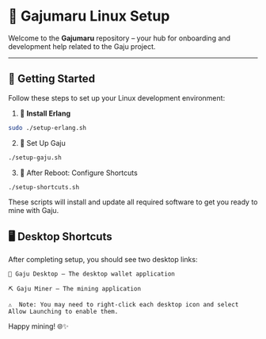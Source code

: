# 🌳 Gajumaru Linux Setup

Welcome to the **Gajumaru** repository – your hub for onboarding and development help related to the Gaju project.

---

## 🚀 Getting Started

Follow these steps to set up your Linux development environment:

1. 🐇 **Install Erlang**  
```bash
sudo ./setup-erlang.sh
```

2. 🌱 Set Up Gaju
```bash
./setup-gaju.sh
```

3. 🔁 After Reboot: Configure Shortcuts
```bash
./setup-shortcuts.sh
```

These scripts will install and update all required software to get you ready to mine with Gaju.

## 🖥️ Desktop Shortcuts

After completing setup, you should see two desktop links:

    💼 Gaju Desktop – The desktop wallet application

    ⛏️ Gaju Miner – The mining application

    ⚠️  Note: You may need to right-click each desktop icon and select Allow Launching to enable them.

Happy mining! 🌐✨


